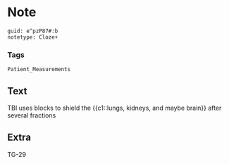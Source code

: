 # Note
```
guid: e^pzP87#:b
notetype: Cloze+
```

### Tags
```
Patient_Measurements
```

## Text
TBI uses blocks to shield the {{c1::lungs, kidneys, and maybe brain}} after several fractions

## Extra
TG-29
